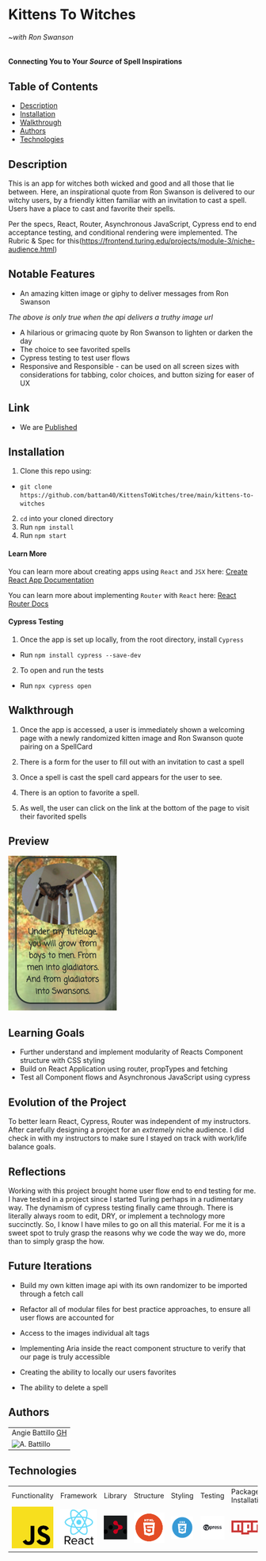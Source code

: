 # Kittens To Witches
###### *~with Ron Swanson*
#### Connecting You to Your *Source* of Spell Inspirations


## Table of Contents
* [Description](#description)
* [Installation](#installation)
* [Walkthrough](#walkthrough)
* [Authors](#authors)
* [Technologies](#technologies)

## Description

This is an app for witches both wicked and good and all those that lie between.  Here, an inspirational quote from Ron Swanson is delivered to our witchy users, by a friendly kitten familiar with an invitation to cast a spell. Users have a place to cast and favorite their spells.

Per the specs, React, Router, Asynchronous JavaScript, Cypress end to end acceptance testing, and conditional rendering were implemented. The Rubric & Spec for this(https://frontend.turing.edu/projects/module-3/niche-audience.html)

## Notable Features

* An amazing kitten image or giphy to deliver messages from Ron Swanson

 *The above is only true when the api delivers a truthy image url*

* A hilarious or grimacing quote by Ron Swanson to lighten or darken the day
* The choice to see favorited spells
* Cypress testing to test user flows
* Responsive and Responsible - can be used on all screen sizes with considerations for tabbing, color choices, and button sizing for easer of UX

## Link

* We are [Published](kittensToWitches.surge.sh)

## Installation

1. Clone this repo using:
  * `git clone`  `https://github.com/battan40/KittensToWitches/tree/main/kittens-to-witches`
2. `cd` into your cloned directory
3. Run `npm install`
4. Run `npm start`

#### Learn More

You can learn more about creating apps using `React` and `JSX` here: [Create React App Documentation](https://create-react-app.dev/docs/getting-started/)

You can learn more about implementing `Router` with `React` here: [React Router Docs](https://reactrouter.com/)


#### Cypress Testing

1. Once the app is set up locally, from the root directory, install `Cypress`
  * Run `npm install cypress --save-dev`
2. To open and run the tests
  * Run `npx cypress open`

## Walkthrough

1. Once the app is accessed, a user is immediately shown a welcoming page with a newly randomized kitten image and Ron Swanson quote pairing on a SpellCard

2. There is a form for the user to fill out with an invitation to cast a spell

3. Once a spell is cast the spell card appears for the user to see.

4. There is an option to favorite a spell.

5. As well, the user can click on the link at the bottom of the page to visit their favorited spells

## Preview

![Swansons](./src/assets/boys-men-swansons.png?raw=true)

## Learning Goals

* Further understand and implement modularity of Reacts Component structure with CSS styling
* Build on React Application using router, propTypes and fetching
* Test all Component flows and Asynchronous JavaScript using cypress

## Evolution of the Project

To better learn React, Cypress, Router was independent of my instructors. After carefully designing a project for an *extremely* niche audience. I did check in with my instructors to make sure I stayed on track with work/life balance goals.

## Reflections

Working with this project brought home user flow end to end testing for me. I have tested in a project since I started Turing perhaps in a rudimentary way.  The dynamism of cypress testing finally came through. There is literally always room to edit, DRY, or implement a technology more succinctly.  So, I know I have miles to go on all this material.  For me it is a sweet spot to truly grasp the reasons why we code the way we do, more than to simply grasp the how. 

## Future Iterations

* Build my own kitten image api with its own randomizer to be imported through a fetch call

* Refactor all of modular files for best practice approaches, to ensure all user flows are accounted for

* Access to the images individual alt tags

* Implementing Aria inside the react component structure to verify that our page is truly accessible

* Creating the ability to locally our users favorites

* The ability to delete a spell

## Authors

<table>
    <tr>
        <td> Angie Battillo <a href="https://github.com/battan40">GH</td>
    </tr>
    </tr>
        <td><img src="https://avatars.githubusercontent.com/u/58871312?v=4" alt="A. Battillo" width="125" height="auto" /></td>
    </tr>
</table>

## Technologies

<table>
    <tr>
        <td>Functionality</td>
        <td>Framework</td>
        <td>Library</td>
        <td>Structure</td>
        <td>Styling</td>
        <td>Testing</td>
        <td>Package Installation</td>
    </tr>
    </tr>
        <td><img src="./src/assets/js-icon.png" alt="javascript" width="100" height="auto" /></td>
        <td><img src="./src/assets/reactjs-logo.jpeg" alt="react" width="100" height="auto" /></td>
          <td><img src="./src/assets/router-icon.png" alt="router" width="100" height="auto" /></td>
        <td><img src="./src/assets/html-logo.png" alt="html" width="100" height="auto" /></td>
        <td><img src="./src/assets/css-logo.png" alt="css" width="100" height="auto" /></td>
        <td><img src="./src/assets/cypress-logo.jpeg" alt="cypress" width="100" height="auto" /></td>
        <td><img src="./src/assets/npm.png" alt="npm" width="100" height="auto" /></td>
    </tr>
</table>
